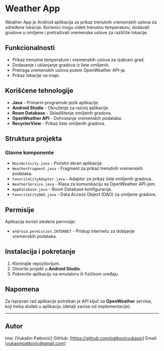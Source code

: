 # Weather App

Weather App je Android aplikacija za prikaz trenutnih vremenskih uslova za određene lokacije. Korisnici mogu videti trenutnu temperaturu, dodavati gradove u omiljene i pretraživati vremenske uslove za različite lokacije.

## Funkcionalnosti

- Prikaz trenutne temperature i vremenskih uslova za izabrani grad.
- Dodavanje i uklanjanje gradova iz liste omiljenih.
- Pretraga vremenskih uslova putem OpenWeather API-ja.
- Prikaz lokacije na mapi.

## Korišćene tehnologije

- **Java** - Primarni programski jezik aplikacije.
- **Android Studio** - Okruženje za razvoj aplikacije.
- **Room Database** - Skladištenje omiljenih gradova.
- **OpenWeather API** - Dohvatanje vremenskih podataka.
- **RecyclerView** - Prikaz liste omiljenih gradova.

## Struktura projekta

### Glavne komponente

- `MainActivity.java` - Početni ekran aplikacije.
- `WeatherFragment.java` - Fragment za prikaz trenutnih vremenskih podataka.
- `FavoriteCityAdapter.java` - Adapter za prikaz liste omiljenih gradova.
- `WeatherService.java` - Klasa za komunikaciju sa OpenWeather API-jem.
- `AppDatabase.java` - Room Database konfiguracija.
- `FavoriteCityDAO.java` - Data Access Object (DAO) za omiljene gradove.

## Permisije

Aplikacija koristi sledeće permisije:

- `android.permission.INTERNET` - Pristup internetu za dobijanje vremenskih podataka.

## Instalacija i pokretanje

1. Klonirajte repozitorijum.
2. Otvorite projekt u **Android Studio**.
3. Pokrenite aplikaciju na emulatoru ili fizičkom uređaju.

## Napomena

Za ispravan rad aplikacije potreban je API ključ sa **OpenWeather** servisa, koji treba dodati u aplikaciju (detalji zavise od implementacije).

---

## Autor
Ime: [Vukašin Patković]
GitHub: [https://github.com/patkovicvukasin]
Email: [vukasinpatkovic@gmail.com]
